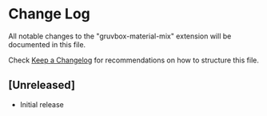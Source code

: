 # Change Log

All notable changes to the "gruvbox-material-mix" extension will be documented in this file.

Check [Keep a Changelog](http://keepachangelog.com/) for recommendations on how to structure this file.

## [Unreleased]

- Initial release
